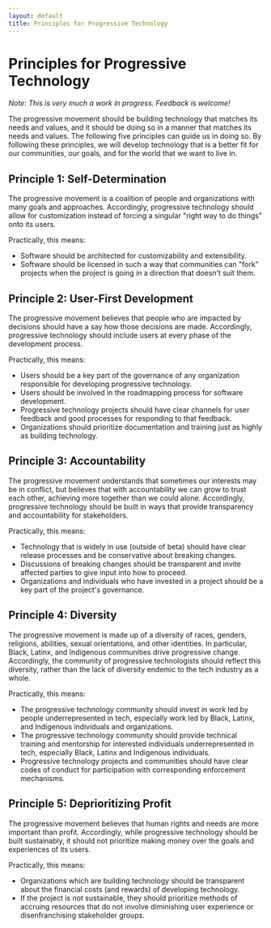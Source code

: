 ```yaml
---
layout: default
title: Principles for Progressive Technology
---
```


# Principles for Progressive Technology

*Note: This is very much a work in progress. Feedback is welcome!*

The progressive movement should be building technology that matches its needs and values, and it should be doing so in a manner that matches its needs and values. The following five principles can guide us in doing so. By following these principles, we will develop technology that is a better fit for our communities, our goals, and for the world that we want to live in.

## Principle 1: Self-Determination

The progressive movement is a coalition of people and organizations with many goals and approaches. Accordingly, progressive technology should allow for customization instead of forcing a singular "right way to do things" onto its users.

Practically, this means:

* Software should be architected for customizability and extensibility.
* Software should be licensed in such a way that communities can "fork" projects when the project is going in a direction that doesn’t suit them.

## Principle 2: User-First Development

The progressive movement believes that people who are impacted by decisions should have a say how those decisions are made. Accordingly, progressive technology should include users at every phase of the development process.

Practically, this means:

* Users should be a key part of the governance of any organization responsible for developing progressive technology.
* Users should be involved in the roadmapping process for software development.
* Progressive technology projects should have clear channels for user feedback and good processes for responding to that feedback.
* Organizations should prioritize documentation and training just as highly as building technology.

## Principle 3: Accountability

The progressive movement understands that sometimes our interests may be in conflict, but believes that with accountability we can grow to trust each other, achieving more together than we could alone. Accordingly, progressive technology should be built in ways that provide transparency and accountability for stakeholders.

Practically, this means:

* Technology that is widely in use (outside of beta) should have clear release processes and be conservative about breaking changes.
* Discussions of breaking changes should be transparent and invite affected parties to give input into how to proceed.
* Organizations and individuals who have invested in a project should be a key part of the project's governance.

## Principle 4: Diversity

The progressive movement is made up of a diversity of races, genders, religions, abilities, sexual orientations, and other identities. In particular, Black, Latinx, and Indigenous communities drive progressive change. Accordingly, the community of progressive technologists should reflect this diversity, rather than the lack of diversity endemic to the tech industry as a whole.

Practically, this means:

* The progressive technology community should invest in work led by people underrepresented in tech, especially work led by Black, Latinx, and Indigenous individuals and organizations.
* The progressive technology community should provide technical training and mentorship for interested individuals underrepresented in tech, especially Black, Latinx and Indigenous individuals.
* Progressive technology projects and communities should have clear codes of conduct for participation with corresponding enforcement mechanisms.

## Principle 5: Deprioritizing Profit

The progressive movement believes that human rights and needs are more important than profit. Accordingly, while progressive technology should be built sustainably, it should not prioritize making money over the goals and experiences of its users.

Practically, this means:

* Organizations which are building technology should be transparent about the financial costs (and rewards) of developing technology.
* If the project is not sustainable, they should prioritize methods of accruing resources that do not involve diminishing user experience or disenfranchising stakeholder groups.

